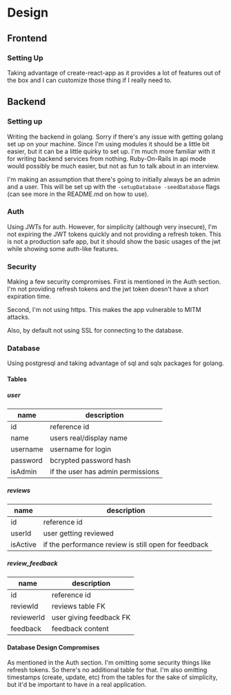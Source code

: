 # Design

## Frontend

### Setting Up

Taking advantage of create-react-app as it provides a lot of features out of the box and I can customize those thing if I really need to.

## Backend

### Setting up

Writing the backend in golang. Sorry if there's any issue with getting golang set up on your machine. Since I'm using modules it should be a little bit easier, but it can be a little quirky to set up. I'm much more familiar with it for writing backend services from nothing. Ruby-On-Rails in api mode would possibly be much easier, but not as fun to talk about in an interview.

I'm making an assumption that there's going to initially always be an admin and a user. This will be set up with the `-setupDatabase -seedDatabase` flags (can see more in the README.md on how to use).

### Auth

Using JWTs for auth. However, for simplicity (although very insecure), I'm not expiring the JWT tokens quickly and not providing a refresh token. This is not a production safe app, but it should show the basic usages of the jwt while showing some auth-like features.

### Security

Making a few security compromises. First is mentioned in the Auth section. I'm not providing refresh tokens and the jwt token doesn't have a short expiration time.

Second, I'm not using https. This makes the app vulnerable to MITM attacks. 

Also, by default not using SSL for connecting to the database.

### Database

Using postgresql and taking advantage of sql and sqlx packages for golang.

#### Tables

##### user

|name|description|
|-|-|
|id|reference id|
|name| users real/display name |
|username| username for login |
|password| bcrypted password hash |
|isAdmin|if the user has admin permissions|

##### reviews
|name|description|
|-|-|
|id|reference id|
|userId|user getting reviewed|
|isActive|if the performance review is still open for feedback|

##### review_feedback
|name|description|
|-|-|
|id|reference id|
|reviewId|reviews table FK|
|reviewerId|user giving feedback FK|
|feedback|feedback content|

#### Database Design Compromises

As mentioned in the Auth section. I'm omitting some security things like refresh tokens. So there's no additional table for that. I'm also omitting timestamps (create, update, etc) from the tables for the sake of simplicity, but it'd be important to have in a real application.